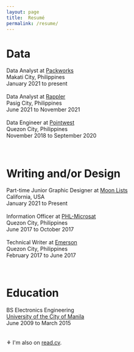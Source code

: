 ```yaml
---
layout: page
title:  Resumé
permalink: /resume/
---
```

<h1>Data</h1>
Data Analyst at <a href="https://packworks.io/" target="_blank">Packworks</a>
<br>Makati City, Philippines
<br>January 2021 to present
<br>
<br>Data Analyst at <a href="https://www.rappler.com" target="_blank">Rappler</a>
<br>Pasig City, Philippines
<br>June 2021 to November 2021
<br>
<br>Data Engineer at <a href="https://pointwest.com.ph" target="_blank">Pointwest</a>
<br>Quezon City, Philippines
<br>November 2018 to September 2020
<br><br><br>
<h1>Writing and/or Design</h1>
Part-time Junior Graphic Designer at <a href="https://moonlists.com" target="_blank">Moon Lists</a>
<br>California, USA
<br>January 2021 to Present
<br>
<br>Information Officer at <a href="https://phl-microsat.upd.edu.ph" target="_blank">PHL-Microsat</a>
<br>Quezon City, Philippines
<br>June 2017 to October 2017
<br>
<br>Technical Writer at <a href="https://www.emerson.com/en-ph" target="_blank">Emerson</a>
<br>Quezon City, Philippines
<br>February 2017 to June 2017
<br><br><br>
<h1>Education</h1>
BS Electronics Engineering
<br><a href="https://plm.edu.ph" target="_blank">University of the City of Manila</a>
<br>June 2009 to March 2015
<br><br>
<br>⚘ I'm also on <a href="https://read.cv/phoemelaballaran" target="_blank">read.cv</a>.
